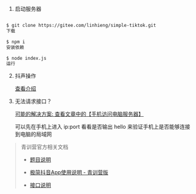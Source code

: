 
1. 启动服务器

```bash

$ git clone https://gitee.com/linhieng/simple-tiktok.git
下载

$ npm i
安装依赖

$ node index.js
运行

```

2. 抖声操作

    [查看介绍](https://bytedance.feishu.cn/docs/doccnM9KkBAdyDhg8qaeGlIz7S7#)

3. 无法请求接口？

    [可能的解决方案: 查看文章中的【手机访问电脑服务器】](https://forum.juejin.cn/youthcamp/post/7094834330874150925)

    可以先在手机上进入 ip:port 看看是否输出 hello 来验证手机上是否能够连接到电脑的局域网

> 青训营官方相关文档
>
> * [题目说明](https://bytedance.feishu.cn/docx/doxcnbgkMy2J0Y3E6ihqrvtHXPg)
>
> * [极简抖音App使用说明 - 青训营版](https://bytedance.feishu.cn/docs/doccnM9KkBAdyDhg8qaeGlIz7S7#)
>
> * [接口说明](https://www.apifox.cn/apidoc/shared-8cc50618-0da6-4d5e-a398-76f3b8f766c5/api-18875092)
>